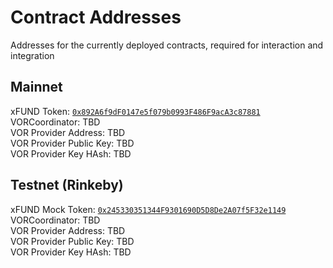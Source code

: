# Contract Addresses

Addresses for the currently deployed contracts, required for interaction and integration

## Mainnet

xFUND Token: [`0x892A6f9dF0147e5f079b0993F486F9acA3c87881`](https://etherscan.io/address/0x892A6f9dF0147e5f079b0993F486F9acA3c87881#code)  
VORCoordinator: TBD  
VOR Provider Address: TBD  
VOR Provider Public Key: TBD  
VOR Provider Key HAsh: TBD

## Testnet (Rinkeby)

xFUND Mock Token: [`0x245330351344F9301690D5D8De2A07f5F32e1149`](https://rinkeby.etherscan.io/address/0x245330351344F9301690D5D8De2A07f5F32e1149#code)  
VORCoordinator: TBD  
VOR Provider Address: TBD  
VOR Provider Public Key: TBD  
VOR Provider Key HAsh: TBD

